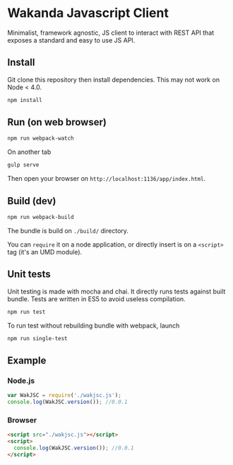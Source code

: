 # Wakanda Javascript Client

Minimalist, framework agnostic, JS client to interact with REST API that exposes a
standard and easy to use JS API.

## Install
Git clone this repository then install dependencies. This may not work on Node < 4.0.

```bash
npm install
```

## Run (on web browser)

```bash
npm run webpack-watch
```

On another tab

```bash
gulp serve
```

Then open your browser on `http://localhost:1136/app/index.html`.

## Build (dev)

```bash
npm run webpack-build
```

The bundle is build on `./build/` directory.

You can `require` it on a node application, or directly insert is on a `<script>`
tag (it's an UMD module).

## Unit tests
Unit testing is made with mocha and chai. It directly runs tests against built bundle.
Tests are written in ES5 to avoid useless compilation.

```bash
npm run test
```

To run test without rebuilding bundle with webpack, launch

```bash
npm run single-test
```

## Example

### Node.js
```javascript
var WakJSC = require('./wakjsc.js');
console.log(WakJSC.version()); //0.0.1
```

### Browser
```html
<script src="./wakjsc.js"></script>
<script>
  console.log(WakJSC.version()); //0.0.1
</script>
```
